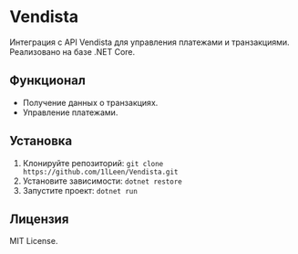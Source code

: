 # Vendista

Интеграция с API Vendista для управления платежами и транзакциями. Реализовано на базе .NET Core.

## Функционал
- Получение данных о транзакциях.
- Управление платежами.

## Установка
1. Клонируйте репозиторий: `git clone https://github.com/1lLeen/Vendista.git`
2. Установите зависимости: `dotnet restore`
3. Запустите проект: `dotnet run`

## Лицензия
MIT License.
